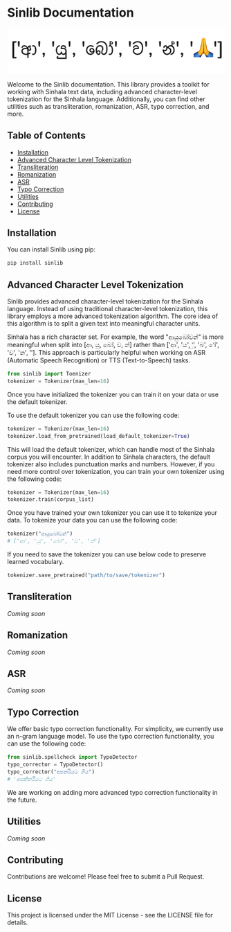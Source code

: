 # Sinlib Documentation
![Sinlib Logo](https://raw.githubusercontent.com/Ransaka/sinlib/refs/heads/main/welcome.png)


Welcome to the Sinlib documentation. This library provides a toolkit for working with Sinhala text data, including advanced character-level tokenization for the Sinhala language. Additionally, you can find other utilities such as transliteration, romanization, ASR, typo correction, and more.
## Table of Contents
- [Installation](#installation)
- [Advanced Character Level Tokenization](#advanced-character-level-tokenization)
- [Transliteration](#transliteration)
- [Romanization](#romanization)
- [ASR](#asr)
- [Typo Correction](#typo-correction)
- [Utilities](#utilities)
- [Contributing](#contributing)
- [License](#license)
## Installation
You can install Sinlib using pip:

```bash
pip install sinlib
```

## Advanced Character Level Tokenization
Sinlib provides advanced character-level tokenization for the Sinhala language. Instead of using traditional character-level tokenization, this library employs a more advanced tokenization algorithm. The core idea of this algorithm is to split a given text into meaningful character units.

Sinhala has a rich character set. For example, the word "ආයුබෝවන්" is more meaningful when split into [ආ, යු, බෝ, ව, න්] rather than ['ආ', 'ය', 'ු', 'බ', 'ෝ', 'ව', 'න', '්']. This approach is particularly helpful when working on ASR (Automatic Speech Recognition) or TTS (Text-to-Speech) tasks.
```python
from sinlib import Toenizer
tokenizer = Tokenizer(max_len=16)
```
Once you have initialized the tokenizer you can train it on your data or use the default tokenizer.
 
To use the default tokenizer you can use the following code:
```python
tokenizer = Tokenizer(max_len=16)
tokenizer.load_from_pretrained(load_default_tokenizer=True)
```
This will load the default tokenizer, which can handle most of the Sinhala corpus you will encounter. In addition to Sinhala characters, the default tokenizer also includes punctuation marks and numbers. However, if you need more control over tokenization, you can train your own tokenizer using the following code:

```python
tokenizer = Tokenizer(max_len=16)
tokenizer.train(corpus_list)
```
Once you have trained your own tokenizer you can use it to tokenize your data. To tokenize your data you can use the following code:
```python
tokenizer("ආයුබෝවන්")
# ['ආ', 'යු', 'බෝ', 'ව', 'න්']
```
If you need to save the tokenizer you can use below code to preserve learned vocabulary.

```python
tokenizer.save_pretrained("path/to/save/tokenizer")
```

## Transliteration

*Coming soon*

## Romanization

*Coming soon*

## ASR

*Coming soon*

## Typo Correction

We offer basic typo correction functionality. For simplicity, we currently use an n-gram language model. To use the typo correction functionality, you can use the following code:

```python
from sinlib.spellcheck import TypoDetector
typo_corrector = TypoDetector()
typo_corrector("අපකරියට ගිය")
# 'අපකීර්තියට ගිය'
```
We are working on adding more advanced typo correction functionality in the future.

## Utilities

*Coming soon*

## Contributing

Contributions are welcome! Please feel free to submit a Pull Request.

## License

This project is licensed under the MIT License - see the LICENSE file for details.
